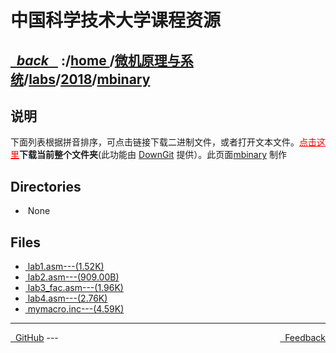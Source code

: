 
<!--
<head>
    <meta http-equiv="content-type" content="text/html; charset=utf-8">
    <title> 中国科学技术大学课程资源</title>
</head>
-->
# 中国科学技术大学课程资源

<div>
  <h2>
    <a href="../index.html">&nbsp;&nbsp;<i class="fa fa-level-up">back </i>&nbsp;&nbsp;</a>
    :/<a href="../../../../index.html">home <i class="fa fa-home"></i></a>/<a href="../../../index.html">微机原理与系统</a>/<a href="../../index.html">labs</a>/<a href="../index.html">2018</a>/<a href="index.html">mbinary</a>
  </h2>
</div>

## 说明
下面列表根据拼音排序，可点击链接下载二进制文件，或者打开文本文件。<a href="http://downgit.zhoudaxiaa.com/#/home?url=https://github.com/USTC-Resource/USTC-Course/tree/master/微机原理与系统/labs/2018/mbinary" style="color:red" target="_black">点击这里</a>**下载当前整个文件夹**(此功能由 [DownGit](http://downgit.zhoudaxiaa.com) 提供）。此页面[mbinary](https://mbinary.xyz) 制作

## Directories
<ul><li><i class="fa fa-meh-o"></i>&nbsp;None</li></ul>

## Files
<ul><li><a href="https://raw.githubusercontent.com/USTC-Resource/USTC-Course/master/微机原理与系统/labs/2018/mbinary/lab1.asm"><i class="fa fa-pencil-square-o"></i>&nbsp;lab1.asm---(1.52K)</a></li>
<li><a href="https://raw.githubusercontent.com/USTC-Resource/USTC-Course/master/微机原理与系统/labs/2018/mbinary/lab2.asm"><i class="fa fa-pencil-square-o"></i>&nbsp;lab2.asm---(909.00B)</a></li>
<li><a href="https://raw.githubusercontent.com/USTC-Resource/USTC-Course/master/微机原理与系统/labs/2018/mbinary/lab3_fac.asm"><i class="fa fa-pencil-square-o"></i>&nbsp;lab3_fac.asm---(1.96K)</a></li>
<li><a href="https://raw.githubusercontent.com/USTC-Resource/USTC-Course/master/微机原理与系统/labs/2018/mbinary/lab4.asm"><i class="fa fa-pencil-square-o"></i>&nbsp;lab4.asm---(2.76K)</a></li>
<li><a href="https://raw.githubusercontent.com/USTC-Resource/USTC-Course/master/微机原理与系统/labs/2018/mbinary/mymacro.inc"><i class="fa fa-pencil-square-o"></i>&nbsp;mymacro.inc---(4.59K)</a></li></ul>

---
<div style="text-decration:underline;display:inline">
  <a href="https://github.com/USTC-Resource/USTC-Course.git" target="_blank" rel="external"><i class="fa fa-github"></i>&nbsp; GitHub</a>
  <a href="mailto:&#122;huheqin1@gmail?subject=反馈与建议" style="float:right" target="_blank" rel="external"><i class="fa fa-envelope"></i>&nbsp; Feedback</a>
</div>
---


